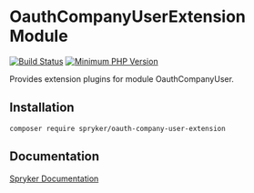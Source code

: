 # OauthCompanyUserExtension Module
[![Build Status](https://travis-ci.org/spryker/oauth-company-user-extension.svg)](https://travis-ci.org/spryker/oauth-company-user-extension)
[![Minimum PHP Version](https://img.shields.io/badge/php-%3E%3D%207.3-8892BF.svg)](https://php.net/)

Provides extension plugins for module OauthCompanyUser.

## Installation

```
composer require spryker/oauth-company-user-extension
```

## Documentation

[Spryker Documentation](https://documentation.spryker.com/module_guide/overview.htm)
